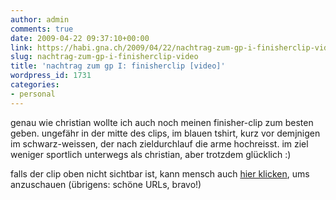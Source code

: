 ```yaml
---
author: admin
comments: true
date: 2009-04-22 09:37:10+00:00
link: https://habi.gna.ch/2009/04/22/nachtrag-zum-gp-i-finisherclip-video/
slug: nachtrag-zum-gp-i-finisherclip-video
title: 'nachtrag zum gp I: finisherclip [video]'
wordpress_id: 1731
categories:
- personal
---
```


genau wie christian wollte ich auch noch meinen finisher-clip zum besten geben. ungefähr in der mitte des clips, im blauen tshirt, kurz vor demjnigen im schwarz-weissen, der nach zieldurchlauf die arme hochreisst. im ziel weniger sportlich unterwegs als christian, aber trotzdem glücklich :)

falls der clip oben nicht sichtbar ist, kann mensch auch [hier klicken](http://www.migros-finisherclip.ch/en/previews/index/37/1190), ums anzuschauen (übrigens: schöne URLs, bravo!)
